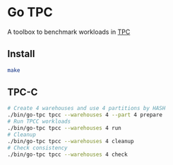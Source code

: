 # Go TPC

A toolbox to benchmark workloads in [TPC](http://www.tpc.org/)

## Install

```bash
make
```

## TPC-C

```bash
# Create 4 warehouses and use 4 partitions by HASH 
./bin/go-tpc tpcc --warehouses 4 --part 4 prepare
# Run TPCC workloads
./bin/go-tpc tpcc --warehouses 4 run
# Cleanup 
./bin/go-tpc tpcc --warehouses 4 cleanup
# Check consistency 
./bin/go-tpc tpcc --warehouses 4 check
```

